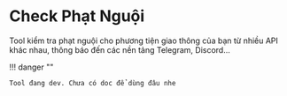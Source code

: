 # Check Phạt Nguội

Tool kiểm tra phạt nguội cho phương tiện giao thông của bạn từ nhiều API khác nhau, thông báo đến các nền tảng Telegram, Discord...

!!! danger ""

    Tool đang dev. Chưa có doc để dùng đâu nhe
